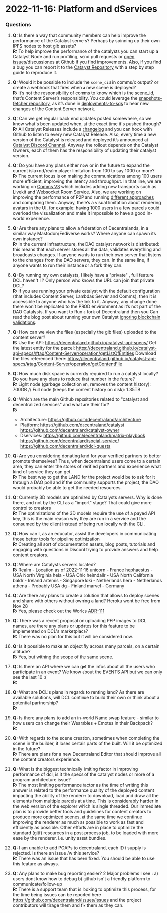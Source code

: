 # 2022-11-16: Platform and dServices


### Questions 

1. **Q:** Is there a way that community members can help improve the performance of the Catalyst servers? Perhaps by spinning up their own IPFS nodes to host glb assets?<br/>
**R:** To help improve the performance of the catalysts you can start up a Catalyst Node and run profiling, send pull requests or [open issues](https://github.com/decentraland/issues/issues/new/choose)/discussiones at Github if you find improvements. Also, if you find a bug you can report it to the [Catalyst Repository](https://github.com/decentraland/catalyst) with a step by step guide to reproduce it.

1. **Q:** Would it be possible to include the `scene_cid` in comms/x output? or create a webhook that fires when a new scene is deployed?<br/>
**R:** It’s not the responsibility of comms to know which is the scene_id, that’s Content Server’s responsibility. You could leverage the [snapshots-fetcher repository](https://github.com/decentraland/snapshots-fetcher), as it’s done in [deployments-to-sqs](https://github.com/decentraland/deployments-to-sqs) to hear new changes of the Content Server network.


1. **Q:** Can we get regular back end updates posted somewhere, so we know what's been updated when, at the exact time it's pushed through?<br/>
**R:** All Catalyst Releases include a [changelog](https://github.com/decentraland/catalyst/releases) and you can hook with Github to listen to every new Catalyst Release. Also, every time a new version of the Catalyst is released and deployed it’s announced at [Catalyst Discord Channel](https://discord.com/channels/417796904760639509/948230185457696820). Anyway, the rollout depends on the Catalyst Owners, each of them has the responsibility of updating their catalyst version.


1. **Q:** Do you have any plans either now or in the future to expand the current isla<nd/realm player limitation from 100 to say 1000 or more?<br/>
**R:** The current focus is on making the communications among 100 users more efficient, improving the latency and throughput. In that line, we are working on [Comms V3](https://rfc.decentraland.org/adr/ADR-70) which includes adding new transports such as Livekit and Websocket Room Service. Also, we are working on improving the performance of P2P and running [different approaches](https://rfc.decentraland.org/adr/ADR-114) and comparing them.
Anyway, there’s a visual limitation about rendering avatars in the UI, for example: having 1000 users in a few parcels could overload the visualization and make it impossible to have a good in-world experience.

1. **Q:** Are there any plans to allow a federation of Decentralands, in a similar way Mastodon/Fediverse works? Where anyone can spawn its own instance?<br/> 
**R:** In the current infrastructure, the DAO catalyst network is distributed: this means that each server stores all the data, validates everything and broadcasts changes. If anyone wants to run their own server that listens to the changes from the DAO servers, they can. In the same line, if anyone wants to run their instance or a fork they can.

1. **Q:** By running my own catalysts, I likely have a "private" , full feature DCL haven't I ? Only person who knows the URL can join that private DCL?<br/>
**R:** If you are running your private catalyst with the default configuration (that includes Content Server, Lambdas Server and Comms), then it is accessible to anyone who has the link to it. Anyway, any change done there won’t be replicated to the PROD environment as it’s not part of the DAO Catalysts.
If you want to Run a fork of Decentraland then you Can read the blog post about running your own Catalyst [ignoring blockchain validations](https://docs.decentraland.org/contributor/tutorials/how-to-run-a-catalyst/#using-your-node-for-scene-development).

1. **Q:** How can we view the files (especially the glb files) uploaded to the content server?<br/>
**R:** Use the API: https://decentraland.github.io/catalyst-api-specs/
Get the latest entity for the parcel: https://decentraland.github.io/catalyst-api-specs/#tag/Content-Server/operation/getListOfEntities
Download the files referenced there: https://decentraland.github.io/catalyst-api-specs/#tag/Content-Server/operation/getContentFile

1. **Q:** How much disk space is currently required to run a catalyst locally? Do you have any plans to reduce that number in the future?<br/>
**R:** Light node (garbage collection on, removes the content history): 700GB  // Full node (keeps the content history on disk): 1.35TB

1. **Q:** Which are the main Github repositories related to "catalyst and decentralized services" and what are their for?<br/>
**R:** 
   - Architecture: https://github.com/decentraland/architecture
   - Platform: 
     https://github.com/decentraland/catalyst
     https://github.com/decentraland/catalyst-owner
   - Dservices:
     https://github.com/decentraland/matrix-playbook
     https://github.com/decentraland/social-service/
     https://github.com/decentraland/dcl-quests


1. **Q:** Are you considering donating land for your verified partners to better promote themselves? Thus, when decentraland users come to a certain area, they can enter the stores of verified partners and experience what kind of service they can get.<br/>
**R:** The best way to get the LAND for the project would be to ask for it through a DAO poll and if the community supports the project, the DAO would probably be able to get the needed resources. 

1. **Q:** Currently 3D models are optimized by Catalysts servers. Why is done there, and not by the CLI as a "import" stage? That could give more control to creators<br/>
**R:** The optimizations of the 3D models require the use of a payed API key, this is the main reason why they are run in a service and the consumed by the client instead of being run locally with the CLI. 

1. **Q:** How can I, as an educator, assist the developers in communicating those better tools for pipeline optimization<br/>
**R:** Creating all sort of documentation assets, blog posts, tutorials and engaging with questions in Discord trying to provide answers and help content creators.  

1. **Q:** Where are Catalysts servers located?<br/>
**R:** Realm - Location as of 2022-11-16
unicorn - France
hephaestus - USA North Virginia
hela - USA Ohio
heimdallr - USA North California
baldr - Ireland
artemis - Singapore
loki - Netherlands 
hera - Netherlands 
athena - Probably USA
dg - Finland
marvel - Germany

1. **Q:** Are there any plans to create a solution that allows to deploy scenes and share with others without owning a land? Heroku wont be free from Nov 28<br/>
**R:** Yes, please check out the Worlds [ADR-111](https://rfc.decentraland.org/adr/ADR-111)


1. **Q:**  There was a recent proposal on uploading PFP images to DCL names, are there any plans or updates for this feature to be implemented on DCL's marketplace?<br/>
**R:** There was no plan for this but it will be considered now. 

1. **Q:** Is it possible to make an object fly across many parcels, on a certain altitude?<br/>
**R:** Yes, but withing the scope of the same scene. 

1. **Q:** Is there an API where we can get the infos about all the users who participate in an event? We know about the EVENTS API  but we can only see the last 10 :(<br/>
**R:** 

1. **Q:**  What are DCL's plans in regards to renting land? As there are available solutions, will DCL continue to build their own or think about a potential partnership?<br/>
**R:** 


1. **Q:** Is there any plans to add an in-world Name swap feature - similar to how users can change their Wearables + Emotes in their Backpack?<br/>
**R:**

1. **Q:**   With regards to the scene creation, sometimes when completing the scene in the builder, it loses certain parts of the built. Will it be optimized in the future?<br/>
**R:** There are plans for a new Decentraland Editor that should improve all the content creators experience. 

1. **Q:** What is the biggest technically limiting factor in improving performance of dcl, is it the specs of the catalyst nodes or more of a program architecture issue?<br/>
**R:** The most limiting performance factor as the time of writing this answer is related to the performance quality of the deployed content impacting the ability of the renderer to download, load and draw all the elements from multiple parcels at a time. This is considerably harder in the web version of the explorer which is single threaded.
Our immediate plan is to provide better tools and guidelines for content creators to produce more optimized scenes, at the same time we continue improving the renderer as much as possible to work as fast and efficiently as possible. Other efforts are in place to optimize the standard (gltf) resources in a post-process job, to be loaded with more ease by the renderer. i.e. unity asset bundles.


1. **Q:** I am unable to add POAPs to decentraland, each ID i supply is rejected. Is there an issue /w this service?<br/> 
**R:** There was an issue that has been fixed. You should be able to use this feature as always. 


1. **Q:** Any plans to make bug reporting easier? 2 Major problems I see : a) users dont know how to debug b) github isn't a friendly platform to communicate/follow-up<br/>
**R:** There is a support team that is looking to optimize this process, for the time being issues can be reported here https://github.com/decentraland/issues/issues and the project contributors will tirage them and fix them as they can. 
